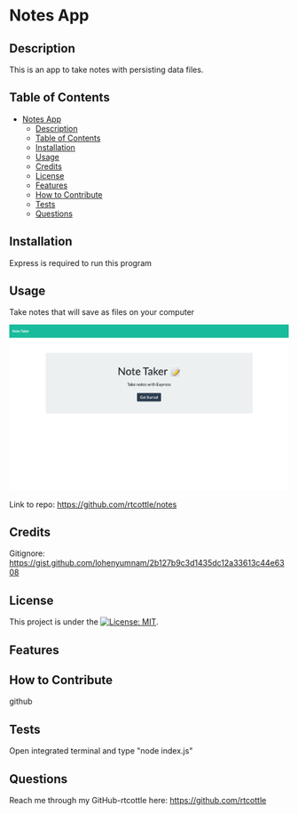 # Notes App

## Description

This is an app to take notes with persisting data files.

## Table of Contents

- [Notes App](#notes-app)
  - [Description](#description)
  - [Table of Contents](#table-of-contents)
  - [Installation](#installation)
  - [Usage](#usage)
  - [Credits](#credits)
  - [License](#license)
  - [Features](#features)
  - [How to Contribute](#how-to-contribute)
  - [Tests](#tests)
  - [Questions](#questions)

## Installation

Express is required to run this program

## Usage

Take notes that will save as files on your computer

![Screenshot](screenshot.png)

Link to repo: https://github.com/rtcottle/notes

## Credits

Gitignore: https://gist.github.com/lohenyumnam/2b127b9c3d1435dc12a33613c44e6308

## License

This project is under the [![License: MIT](https://img.shields.io/badge/License-MIT-yellow.svg)](https://opensource.org/licenses/MIT).

## Features

## How to Contribute

github

## Tests

Open integrated terminal and type "node index.js"

## Questions

Reach me through my GitHub-rtcottle here: https://github.com/rtcottle
